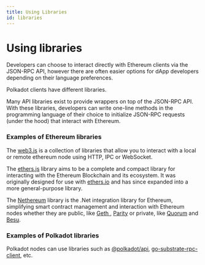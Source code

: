 ```yaml
---
title: Using Libraries
id: libraries
---
```


# Using libraries

Developers can choose to interact directly with Ethereum clients via the JSON-RPC API, however there are often easier options for dApp developers depending on their language preferences.

Polkadot clients have different libraries.

Many API libraries exist to provide wrappers on top of the JSON-RPC API. With these libraries, developers can write one-line methods in the programming language of their choice to initialize JSON-RPC requests (under the hood) that interact with Ethereum.

### Examples of Ethereum libraries

The [web3.js](https://web3js.readthedocs.io/en/v1.4.0/) is a collection of libraries that allow you to interact with a local or remote ethereum node using HTTP, IPC or WebSocket.

The [ethers.js](https://docs.ethers.io/v5/) library aims to be a complete and compact library for interacting with the Ethereum Blockchain and its ecosystem. It was originally designed for use with [ethers.io](https://ethers.io) and has since expanded into a more general-purpose library.

The [Nethereum](http://docs.nethereum.com/en/latest/) library is the .Net integration library for Ethereum, simplifying smart contract management and interaction with Ethereum nodes whether they are public, like [Geth ](https://geth.ethereum.org), [Parity](https://www.parity.io) or private, like [Quorum](https://www.jpmorgan.com/global/Quorum) and [Besu](https://besu.hyperledger.org/en/stable/).

### Examples of Polkadot libraries

Polkadot nodes can use libraries such as [@polkadot/api](https://polkadot.js.org/docs/api/), [go-substrate-rpc-client](https://github.com/usetech-llc/polkadot\_api\_dotnet), etc.

